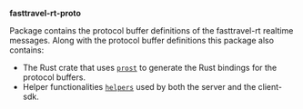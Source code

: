 **fasttravel-rt-proto**


Package contains the protocol buffer definitions of the fasttravel-rt realtime messages.
Along with the protocol buffer definitions this package also contains:
* The Rust crate that uses [`prost`](https://github.com/tokio-rs/prost) to generate the Rust bindings for the protocol buffers.
* Helper functionalities [`helpers`](./src/helpers.rs) used by both the server and the client-sdk.

